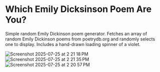 # Which Emily Dicksinson Poem Are You?

Simple random Emily Dickinson poem generator. Fetches an array of random Emily Dickinson poems from poetrydb.org and randomly selects one to display. Includes a hand-drawn loading spinner of a violet.


![Screenshot 2025-07-25 at 2 21 18 PM](https://github.com/user-attachments/assets/fc6d765a-064c-4b04-90fc-7531800d2df4)
![Screenshot 2025-07-25 at 2 21 35 PM](https://github.com/user-attachments/assets/a7f86af6-1a69-4872-896a-6bc44cd525ee)
![Screenshot 2025-07-25 at 2 20 57 PM](https://github.com/user-attachments/assets/2ebd9f39-5203-42d4-9cc8-5c5b796f16f7)
